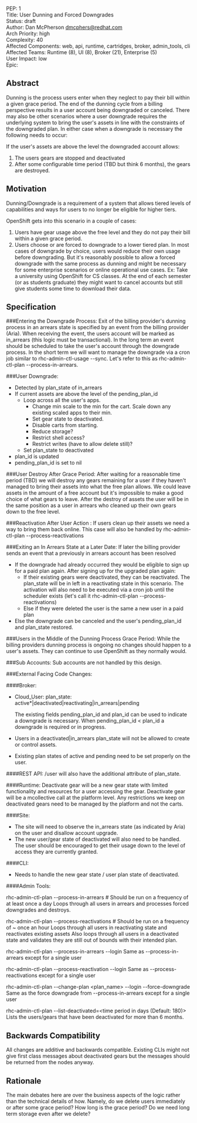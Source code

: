 PEP: 1  
Title: User Dunning and Forced Downgrades  
Status: draft  
Author: Dan McPherson <dmcphers@redhat.com>  
Arch Priority: high  
Complexity: 40  
Affected Components: web, api, runtime, cartridges, broker, admin_tools, cli  
Affected Teams: Runtime (8), UI (8), Broker (21), Enterprise (5)  
User Impact: low  
Epic: 

Abstract
--------
Dunning is the process users enter when they neglect to pay their bill within a given grace period.  The end of the dunning cycle from a billing perspective results in a user account being downgraded or canceled.  There may also be other scenarios where a user downgrade requires the underlying system to bring the user's assets in line with the constraints of the downgraded plan.  In either case when a downgrade is necessary the following needs to occur:

If the user's assets are above the level the downgraded account allows:  
  1. The users gears are stopped and deactivated
  1. After some configurable time period (TBD but think 6 months), the gears are destroyed.

Motivation
----------
Dunning/Downgrade is a requirement of a system that allows tiered levels of capabilities and ways for users to no longer be eligible for higher tiers.

OpenShift gets into this scenario in a couple of cases:

1. Users have gear usage above the free level and they do not pay their bill within a given grace period.
1. Users choose or are forced to downgrade to a lower tiered plan.  In most cases of downgrade by choice, users would reduce their own usage before downgrading.  But it's reasonably possible to allow a forced downgrade with the same process as dunning and might be necessary for some enterprise scenarios or online operational use cases.  Ex: Take a university using OpenShift for CS classes.  At the end of each semester (or as students graduate) they might want to cancel accounts but still give students some time to download their data.


Specification
-------------

###Entering the Downgrade Process:
  Exit of the billing provider's dunning process in an arrears state is specified by an event from the billing provider (Aria).  When receiving the event, the users account will be marked as in_arrears (this logic must be transactional).  In the long term an event should be scheduled to take the user's account through the downgrade process.  In the short term we will want to manage the downgrade via a cron job similar to rhc-admin-ctl-usage --sync.  Let's refer to this as rhc-admin-ctl-plan --process-in-arrears.

###User Downgrade:
  + Detected by plan_state of in_arrears
  + If current assets are above the level of the pending_plan_id
    + Loop across all the user's apps.
      + Change min scale to the min for the cart.  Scale down any existing scaled apps to their min.
      + Set gear state to deactivated.
      + Disable carts from starting.
      + Reduce storage?
      + Restrict shell access?
      + Restrict writes (have to allow delete still)?
    + Set plan_state to deactivated
  + plan_id is updated
  + pending_plan_id is set to nil

###User Destroy After Grace Period:
  After waiting for a reasonable time period (TBD) we will destroy any gears remaining for a user if they haven't managed to bring their assets into what the free plan allows.  We could leave assets in the amount of a free account but it's impossible to make a good choice of what gears to leave.  After the destroy of assets the user will be in the same position as a user in arrears who cleaned up their own gears down to the free level.
  
###Reactivation After User Action :
  If users clean up their assets we need a way to bring them back online.  This case will also be handled by rhc-admin-ctl-plan --process-reactivations
  
###Exiting an In Arrears State at a Later Date:
  If later the billing provider sends an event that a previously in arrears account has been resolved
  - If the downgrade had already occurred they would be eligible to sign up for a paid plan again.  After signing up for the upgraded plan again:
    - If their existing gears were deactivated, they can be reactivated.  The plan_state will be in left in a reactivating state in this scenario.  The activation will also need to be executed via a cron job until the scheduler exists (let's call it rhc-admin-ctl-plan --process-reactivations)
    - Else if they were deleted the user is the same a new user in a paid plan
  - Else the downgrade can be canceled and the user's pending_plan_id and plan_state restored.
  
###Users in the Middle of the Dunning Process Grace Period:
  While the billing providers dunning process is ongoing no changes should happen to a user's assets.  They can continue to use OpenShift as they normally would.
  
###Sub Accounts:
  Sub accounts are not handled by this design.
  
###External Facing Code Changes:

####Broker:
  - Cloud_User:
    plan_state: active*|deactivated|reactivating|in_arrears|pending

    The existing fields pending_plan_id and plan_id can be used to indicate a downgrade is necessary.  When pending_plan_id < plan_id a downgrade is required or in progress.
    
  - Users in a deactivated|in_arrears plan_state will not be allowed to create or control assets.
  - Existing plan states of active and pending need to be set properly on the user.
  

####REST API:
  /user will also have the additional attribute of plan_state.

####Runtime:
  Deactivate gear will be a new gear state with limited functionality and resources for a user accessing the gear.  Deactivate gear will be a mcollective call at the platform level.  Any restrictions we keep on deactivated gears need to be managed by the platform and not the carts.

####Site:
  - The site will need to observe the in_arrears state (as indicated by Aria) on the user and disallow account upgrade.
  - The new user/gear state of deactivated will also need to be handled.  The user should be encouraged to get their usage down to the level of access they are currently granted.

####CLI:
  - Needs to handle the new gear state / user plan state of deactivated.

####Admin Tools:

  rhc-admin-ctl-plan --process-in-arrears  # Should be run on a frequency of at least once a day
    Loops through all users in arrears and processes forced downgrades and destroys.
  
  rhc-admin-ctl-plan --process-reactivations # Should be run on a frequency of ~ once an hour
    Loops through all users in reactivating state and reactivates existing assets
    Also loops through all users in a deactivated state and validates they are still out of bounds with their intended plan.

  rhc-admin-ctl-plan --process-in-arrears --login <login>
    Same as --process-in-arrears except for a single user
  
  rhc-admin-ctl-plan --process-reactivation --login <login>
    Same as --process-reactivations except for a single user

  rhc-admin-ctl-plan --change-plan <plan_name> --login <login> --force-downgrade
    Same as the force downgrade from --process-in-arrears except for a single user
  
  rhc-admin-ctl-plan --list-deactivated=<time period in days (Default: 180)>
    Lists the users/gears that have been deactivated for more than 6 months.


Backwards Compatibility
-----------------------
All changes are additive and backwards compatible.  Existing CLIs might not give first class messages about deactivated gears but the messages should be returned from the nodes anyway.


Rationale
---------
The main debates here are over the business aspects of the logic rather than the technical details of how.  Namely, do we delete users immediately or after some grace period?  How long is the grace period?  Do we need long term storage even after we delete?
